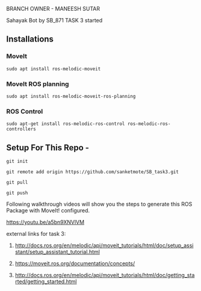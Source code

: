 BRANCH OWNER - MANEESH SUTAR

Sahayak Bot by SB_871
TASK 3
started



## Installations

<h3>MoveIt</h3>


``` sudo apt install ros-melodic-moveit ```

<h3>MoveIt ROS planning</h3>


``` sudo apt install ros-melodic-moveit-ros-planning ```

<h3>ROS Control</h3>


``` sudo apt-get install ros-melodic-ros-control ros-melodic-ros-controllers ```

## Setup For This Repo -

``` git init ```

``` git remote add origin https://github.com/sanketmote/SB_task3.git ```

``` git pull ```

``` git push ```

Following walkthrough videos will show you the steps to generate this ROS Package with MoveIt! configured.

https://youtu.be/a5bn9XNVlVM

external links for task 3:

1. http://docs.ros.org/en/melodic/api/moveit_tutorials/html/doc/setup_assistant/setup_assistant_tutorial.html

2. https://moveit.ros.org/documentation/concepts/

3. http://docs.ros.org/en/melodic/api/moveit_tutorials/html/doc/getting_started/getting_started.html
